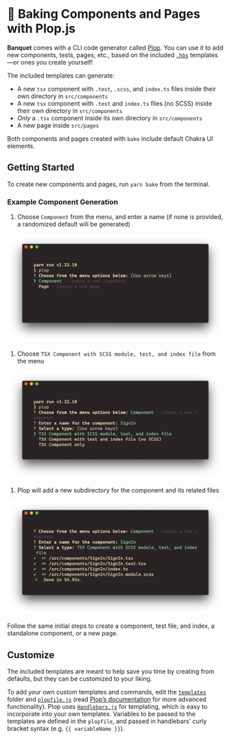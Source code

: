 # 🧁 Baking Components and Pages with Plop.js

**Banquet** comes with a CLI code generator called [Plop](https://plopjs.com). You can use it to add new components, tests, pages, etc., based on the included [`.hbs`](https://handlebarsjs.com/guide/) templates—or ones you create yourself!

The included templates can generate:

- A new `tsx` component with `.test`, `.scss`, and `index.ts` files inside their own directory in `src/components`
- A new `tsx` component with `.test` and `index.ts` files (no SCSS) inside their own directory in `src/components`
- _Only_ a `.tsx` component inside its own directory in `src/components`
- A new page inside `src/pages`

Both components and pages created with `bake` include default Chakra UI elements.

## Getting Started

To create new components and pages, run `yarn bake` from the terminal.

### Example Component Generation

1. Choose `Component` from the menu, and enter a name (if none is provided, a randomized default will be generated)

![Plop CLI](./plop1.png)

1. Choose `TSX Component with SCSS module, test, and index file` from the menu

![Plop CLI](./plop2.png)

1. Plop will add a new subdirectory for the component and its related files

![Plop CLI](./plop3.png)

Follow the same initial steps to create a component, test file, and index, a standalone component, or a new page.

## Customize

The included templates are meant to help save you time by creating from defaults, but they can be customized to your liking.

To add your own custom templates and commands, edit the [`templates`](./templates) folder and [`plopfile.js`](./plopfile.js) (read [Plop’s documentation](https://plopjs.com/documentation/) for more advanced functionality). Plop uses [`Handlebars.js`](https://handlebarsjs.com/) for templating, which is easy to incorporate into your own templates. Variables to be passed to the templates are defined in the `plopfile`, and passed in handlebars' curly bracket syntax (e.g. `{{ variableName }}`).
